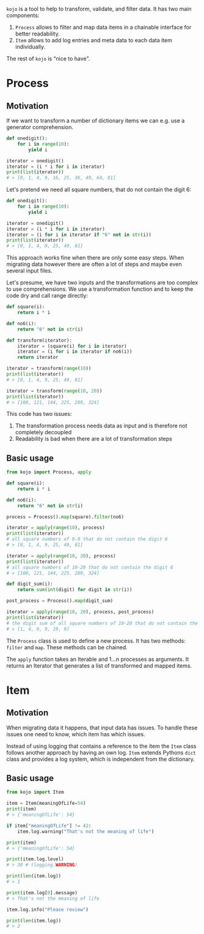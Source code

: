 `kojo` is a tool to help to transform, validate, and filter data. It has two main components:

1. `Process` allows to filter and map data items in a chainable interface for better readability.
2. `Item` allows to add log entries and meta data to each data item individually.

The rest of `kojo` is “nice to have”.

# Process

## Motivation

If we want to transform a number of dictionary items we can e.g. use a generator comprehension.

```py
def onedigit():
    for i in range(10):
        yield i

iterator = onedigit()
iterator = (i * i for i in iterator)
print(list(iterator))
# > [0, 1, 4, 9, 16, 25, 36, 49, 64, 81]
```

Let's pretend we need all square numbers, that do not contain the digit 6:

```py
def onedigit():
    for i in range(10):
        yield i

iterator = onedigit()
iterator = (i * i for i in iterator)
iterator = (i for i in iterator if "6" not in str(i))
print(list(iterator))
# > [0, 1, 4, 9, 25, 49, 81]
```

This approach works fine when there are only some easy steps. When migrating data however there are often
a lot of steps and maybe even several input files.

Let's presume, we have two inputs and the transformations are too complex to use comprehensions. We use a
transformation function and to keep the code dry and call range directly:

```py
def square(i):
    return i * i

def no6(i):
    return "6" not in str(i)

def transform(iterator):
    iterator = (square(i) for i in iterator)
    iterator = (i for i in iterator if no6(i))
    return iterator

iterator = transform(range(10))
print(list(iterator))
# > [0, 1, 4, 9, 25, 49, 81]

iterator = transform(range(10, 20))
print(list(iterator))
# > [100, 121, 144, 225, 289, 324]
```

This code has two issues:

1. The transformation process needs data as input and is therefore not completely decoupled
1. Readability is bad when there are a lot of transformation steps

## Basic usage

```py
from kojo import Process, apply

def square(i):
    return i * i

def no6(i):
    return "6" not in str(i)

process = Process().map(square).filter(no6)

iterator = apply(range(10), process)
print(list(iterator))
# all square numbers of 0-9 that do not contain the digit 6
# > [0, 1, 4, 9, 25, 49, 81]

iterator = apply(range(10, 20), process)
print(list(iterator))
# all square numbers of 10-20 that do not contain the digit 6
# > [100, 121, 144, 225, 289, 324]

def digit_sum(i):
    return sum(int(digit) for digit in str(i))

post_process = Process().map(digit_sum)

iterator = apply(range(10, 20), process, post_process)
print(list(iterator))
# the digit sum of all square numbers of 10-20 that do not contain the digit 6
# > [1, 4, 9, 9, 19, 9]
```

The `Process` class is used to define a new process. It has two methods: `filter` and `map`. These methods can
be chained.

The `apply` function takes an Iterable and 1…n processes as arguments. It returns an Iterator that generates a list
of transformed and mapped items.

# Item

## Motivation

When migrating data it happens, that input data has issues. To handle these issues one need to know, which item
has which issues.

Instead of using logging that contains a reference to the item the `Item` class follows another approach by having
an own log. `Item` extends Pythons `dict` class and provides a log system, which is independent from the dictionary.

## Basic usage

```py
from kojo import Item

item = Item(meaningOfLife=54)
print(item)
# > {'meaningOfLife': 54}

if item["meaningOfLife"] != 42:
    item.log.warning("That's not the meaning of life")

print(item)
# > {'meaningOfLife': 54}

print(item.log.level)
# > 30 # (logging.WARNING)

print(len(item.log))
# > 1

print(item.log[0].message)
# > That's not the meaning of life

item.log.info("Please review")

print(len(item.log))
# > 2
```
